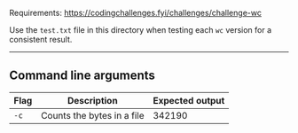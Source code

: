 Requirements: https://codingchallenges.fyi/challenges/challenge-wc

Use the `test.txt` file in this directory when testing each `wc` version for a consistent result.

---
## Command line arguments
|Flag|Description|Expected output|
|---|---|---|
| `-c` | Counts the bytes in a file | 342190 |

